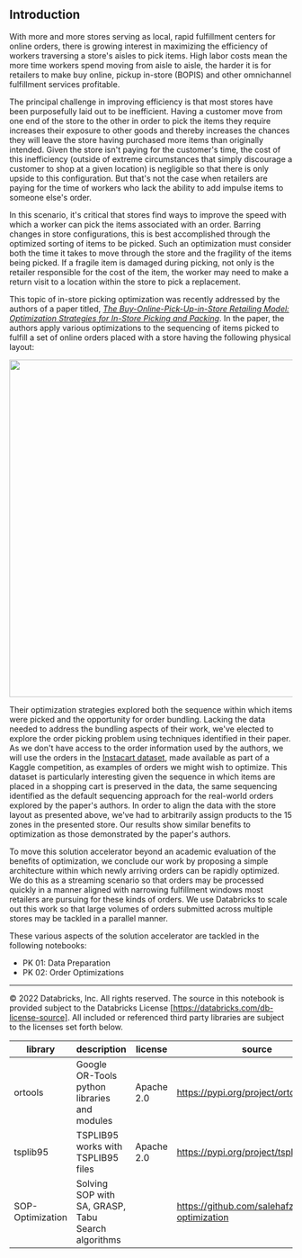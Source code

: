 ## Introduction

With more and more stores serving as local, rapid fulfillment centers for online orders, there is growing interest in maximizing the efficiency of workers traversing a store's aisles to pick items. High labor costs mean the more time workers spend moving from aisle to aisle, the harder it is for retailers to make buy online, pickup in-store (BOPIS) and other omnichannel fulfillment services profitable. 

The principal challenge in improving efficiency is that most stores have been purposefully laid out to be inefficient.  Having a customer move from one end of the store to the other in order to pick the items they require increases their exposure to other goods and thereby increases the chances they will leave the store having purchased more items than originally intended.  Given the store isn't paying for the customer's time, the cost of this inefficiency (outside of extreme circumstances that simply discourage a customer to shop at a given location) is negligible so that there is only upside to this configuration. But that's not the case when retailers are paying for the time of workers who lack the ability to add impulse items to someone else's order. 

In this scenario, it's critical that stores find ways to improve the speed with which a worker can pick the items associated with an order.  Barring changes in store configurations, this is best accomplished through the optimized sorting of items to be picked. Such an optimization must consider both the time it takes to move through the store and the fragility of the items being picked.  If a fragile item is damaged during picking, not only is the retailer responsible for the cost of the item, the worker may need to make a return visit to a location within the store to pick a replacement.

This topic of in-store picking optimization was recently addressed by the authors of a paper titled, *[The Buy-Online-Pick-Up-in-Store Retailing Model: Optimization Strategies for In-Store Picking and Packing](https://www.mdpi.com/1999-4893/14/12/350/pdf)*. In the paper, the authors apply various optimizations to the sequencing of items picked to fulfill a set of online orders placed with a store having the following physical layout:</p>

<img src='https://brysmiwasb.blob.core.windows.net/demos/images/picking_store_layout.png' width=600>

Their optimization strategies explored both the sequence within which items were picked and the opportunity for order bundling. Lacking the data needed to address the bundling aspects of their work, we've elected to explore the order picking problem using techniques identified in their paper.  As we don't have access to the order information used by the authors, we will use the orders in the [Instacart dataset](https://www.kaggle.com/c/instacart-market-basket-analysis), made available as part of a Kaggle competition, as examples of orders we might wish to optimize.  This dataset is particularly interesting given the sequence in which items are placed in a shopping cart is preserved in the data, the same sequencing identified as the default sequencing approach for the real-world orders explored by the paper's authors.  In order to align the data with the store layout as presented above, we've had to arbitrarily assign products to the 15 zones in the presented store. Our results show similar benefits to optimization as those demonstrated by the paper's authors.

To move this solution accelerator beyond an academic evaluation of the benefits of optimization, we conclude our work by proposing a simple architecture within which newly arriving orders can be rapidly optimized.  We do this as a streaming scenario so that orders may be processed quickly in a manner aligned with narrowing fulfillment windows most retailers are pursuing for these kinds of orders.  We use Databricks to scale out this work so that large volumes of orders submitted across multiple stores may be tackled in a parallel manner.

These various aspects of the solution accelerator are tackled in the following notebooks:</p>

* PK 01: Data Preparation
* PK 02: Order Optimizations

___

&copy; 2022 Databricks, Inc. All rights reserved. The source in this notebook is provided subject to the Databricks License [https://databricks.com/db-license-source].  All included or referenced third party libraries are subject to the licenses set forth below.

| library                                | description             | license    | source                                              |
|----------------------------------------|-------------------------|------------|-----------------------------------------------------|
| ortools                                  | Google OR-Tools python libraries and modules | Apache 2.0    | https://pypi.org/project/ortools/                       |
| tsplib95 | TSPLIB95 works with TSPLIB95 files | Apache 2.0 | https://pypi.org/project/tsplib95/ |
| SOP-Optimization |Solving SOP with SA, GRASP, Tabu Search algorithms | | https://github.com/salehafzoon/SOP-optimization |
